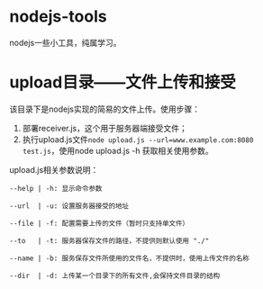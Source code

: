 # nodejs-tools
nodejs一些小工具，纯属学习。

# upload目录——文件上传和接受
该目录下是nodejs实现的简易的文件上传。使用步骤：

1. 部署receiver.js，这个用于服务器端接受文件；
2. 执行upload.js文件`node upload.js --url=www.example.com:8080 test.js`，使用node upload.js -h 获取相关使用参数。

upload.js相关参数说明：
```
--help | -h: 显示命令参数

--url  | -u: 设置服务器接受的地址

--file | -f: 配置需要上传的文件（暂时只支持单文件）

--to   | -t: 服务器保存文件的路径，不提供则默认使用 "./"

--name | -b: 服务保存文件所使用的文件名，不提供时，使用上传文件的名称

--dir  | -d: 上传某一个目录下的所有文件,会保持文件目录的结构
```
